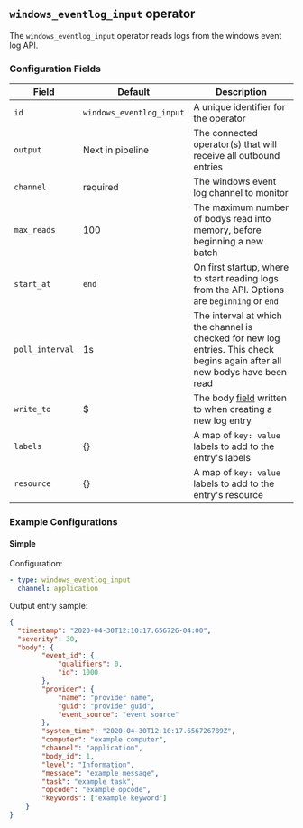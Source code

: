 ## `windows_eventlog_input` operator

The `windows_eventlog_input` operator reads logs from the windows event log API.

### Configuration Fields

| Field           | Default                  | Description                                                                                                                    |
| ---             | ---                      | ---                                                                                                                            |
| `id`            | `windows_eventlog_input` | A unique identifier for the operator                                                                                           |
| `output`        | Next in pipeline         | The connected operator(s) that will receive all outbound entries                                                               |
| `channel`       | required                 | The windows event log channel to monitor                                                                                       |
| `max_reads`     | 100                      | The maximum number of bodys read into memory, before beginning a new batch                                                   |
| `start_at`      | `end`                    | On first startup, where to start reading logs from the API. Options are `beginning` or `end`                                   |
| `poll_interval` | 1s                       | The interval at which the channel is checked for new log entries. This check begins again after all new bodys have been read |
| `write_to`      | $                        | The body [field](/docs/types/field.md) written to when creating a new log entry                                              |
| `labels`        | {}                       | A map of `key: value` labels to add to the entry's labels                                                                      |
| `resource`      | {}                       | A map of `key: value` labels to add to the entry's resource                                                                    |

### Example Configurations

#### Simple

Configuration:
```yaml
- type: windows_eventlog_input
  channel: application
```

Output entry sample:
```json
{
  "timestamp": "2020-04-30T12:10:17.656726-04:00",
  "severity": 30,
  "body": {
		"event_id": {
			"qualifiers": 0,
			"id": 1000
		},
		"provider": {
			"name": "provider name",
			"guid": "provider guid",
			"event_source": "event source"
		},
		"system_time": "2020-04-30T12:10:17.656726789Z",
		"computer": "example computer",
		"channel": "application",
		"body_id": 1,
		"level": "Information",
		"message": "example message",
		"task": "example task",
		"opcode": "example opcode",
		"keywords": ["example keyword"]
	}
}
```
